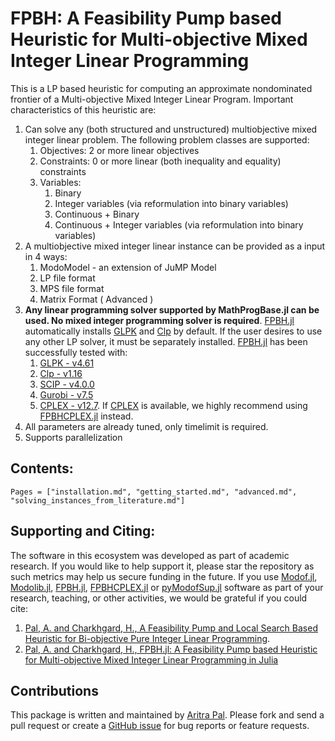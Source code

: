 # FPBH: A Feasibility Pump based Heuristic for Multi-objective Mixed Integer Linear Programming #

This is a LP based heuristic for computing an approximate nondominated frontier of a Multi-objective Mixed Integer Linear Program. Important characteristics of this heuristic are:

1. Can solve any (both structured and unstructured) multiobjective mixed integer linear problem. The following problem classes are supported:
    1. Objectives: 2 or more linear objectives
    2. Constraints: 0 or more linear (both inequality and equality) constraints
    3. Variables:
        1. Binary
        2. Integer variables (via reformulation into binary variables)
        3. Continuous + Binary
        4. Continuous + Integer variables (via reformulation into binary variables)
2. A multiobjective mixed integer linear instance can be provided as a input in 4 ways:
    1. ModoModel - an extension of JuMP Model
    2. LP file format
    3. MPS file format
    4. Matrix Format ( Advanced )
3. **Any linear programming solver supported by MathProgBase.jl can be used. No mixed integer programming solver is required**. [FPBH.jl](https://github.com/aritrasep/FPBH.jl) automatically installs [GLPK](https://github.com/JuliaOpt/GLPKMathProgInterface.jl) and [Clp](https://github.com/JuliaOpt/Clp.jl) by default. If the user desires to use any other LP solver, it must be separately installed. [FPBH.jl](https://github.com/aritrasep/FPBH.jl) has been successfully tested with:
    1. [GLPK - v4.61](https://github.com/JuliaOpt/GLPKMathProgInterface.jl)
    2. [Clp - v1.16](https://github.com/JuliaOpt/Clp.jl)
    3. [SCIP - v4.0.0](https://github.com/SCIP-Interfaces/SCIP.jl)
    4. [Gurobi - v7.5](https://github.com/JuliaOpt/Gurobi.jl)
    5. [CPLEX - v12.7](https://github.com/JuliaOpt/CPLEX.jl). If [CPLEX](https://github.com/JuliaOpt/CPLEX.jl) is available, we highly recommend using [FPBHCPLEX.jl](https://github.com/aritrasep/FPBHCPLEX.jl) instead.
4. All parameters are already tuned, only timelimit is required.
5. Supports parallelization

## Contents: ##

```@contents
Pages = ["installation.md", "getting_started.md", "advanced.md", "solving_instances_from_literature.md"]
```

## Supporting and Citing: ##

The software in this ecosystem was developed as part of academic research. If you would like to help support it, please star the repository as such metrics may help us secure funding in the future. If you use [Modof.jl](https://github.com/aritrasep/Modof.jl), [Modolib.jl](https://github.com/aritrasep/Modolib.jl), [FPBH.jl](https://github.com/aritrasep/FPBH.jl), [FPBHCPLEX.jl](https://github.com/aritrasep/FPBHCPLEX.jl) or [pyModofSup.jl](https://github.com/aritrasep/pyModofSup.jl) software as part of your research, teaching, or other activities, we would be grateful if you could cite:

1. [Pal, A. and Charkhgard, H., A Feasibility Pump and Local Search Based Heuristic for Bi-objective Pure Integer Linear Programming](http://www.optimization-online.org/DB_FILE/2017/03/5902.pdf).
2. [Pal, A. and Charkhgard, H., FPBH.jl: A Feasibility Pump based Heuristic for Multi-objective Mixed Integer Linear Programming in Julia](http://www.optimization-online.org/DB_FILE/2017/09/6195.pdf)

## Contributions ##

This package is written and maintained by [Aritra Pal](https://github.com/aritrasep). Please fork and send a pull request or create a [GitHub issue](https://github.com/aritrasep/FPBH.jl/issues) for bug reports or feature requests.
